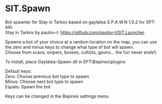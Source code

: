 # SIT.Spawn
Bot spawner for Stay in Tarkov based on gaylatea S.P.A.W.N 1.0.2 for SPT-AKI\
Stay in Tarkov by paulov-t: https://github.com/paulov-t/SIT.Launcher

Spawns a bot of your choice at a random location on the map, you can use the zero and minus keys to change what type of bot will spawn.\
Choose from scavs, snipers, bosses, cultists, goons... the fun never ends!\

To install, place Gaylatea-Spawn.dll in EFT\Bepinex\plugins

Default keys:\
Zero: Choose previous bot type to spawn\
Minus: Choose next bot type to spawn\
Equals: Spawn the bot

Keys can be changed in the Bepinex settings menu
